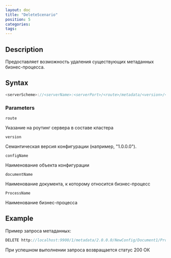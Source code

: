 ```yaml
---
layout: doc
title: "DeleteScenario"
position: 5
categories: 
tags:
---
```


## Description
Предоставляет возможность удаления существующих метаданных бизнес-процесса.


## Syntax
```js
<serverScheme>://<serverName>:<serverPort>/<route>/metadata/<version>/<configName>/<documentName>/Process/<ProcessName>
```
### Parameters

`route` 

Указание на роутинг сервера в составе кластера

`version`

Семантическая версия конфигурации (например, "1.0.0.0").

`configName`

Наименование объекта конфигурации

`documentName`

Наименование документа, к которому относится бизнес-процесс

`ProcessName`

Наименование бизнес-процесса

## Example

Пример запроса метаданных:

```js
DELETE http://localhost:9900/1/metadata/2.0.0.0/NewConfig/Document1/Process/Process1
```

При успешном выполнении запроса возвращается статус 200 ОК
